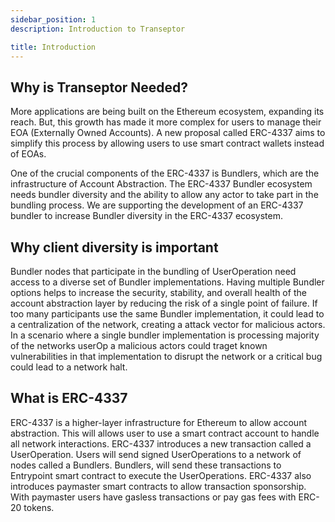 ```yaml
---
sidebar_position: 1
description: Introduction to Transeptor

title: Introduction
---
```


## Why is Transeptor Needed? 

More applications are being built on the Ethereum ecosystem, expanding its reach. But, this growth has made it more complex for users to manage their EOA (Externally Owned Accounts). A new proposal called ERC-4337 aims to simplify this process by allowing users to use smart contract wallets instead of EOAs.

One of the crucial components of the ERC-4337 is Bundlers, which are the infrastructure of Account Abstraction. The ERC-4337 Bundler ecosystem needs bundler diversity and the ability to allow any actor to take part in the bundling process. We are supporting the development of an ERC-4337 bundler to increase Bundler diversity in the ERC-4337 ecosystem.

## Why client diversity is important

Bundler nodes that participate in the bundling of UserOperation need access to a diverse set of Bundler implementations. Having multiple Bundler options helps to increase the security, stability, and overall health of the account abstraction layer by reducing the risk of a single point of failure. If too many participants use the same Bundler implementation, it could lead to a centralization of the network, creating a attack vector for malicious actors. In a scenario where a single bundler implementation is processing majority of the networks userOp a malicious actors could traget known vulnerabilities in that implementation to disrupt the network or a critical bug could lead to a network halt.


## What is ERC-4337

ERC-4337 is a higher-layer infrastructure for Ethereum to allow account abstraction. This will allows user to use a smart contract account to handle all network interactions. ERC-4337 introduces a new transaction called a UserOperation. Users will send signed UserOperations to a network of nodes called a Bundlers. Bundlers, will send these transactions to Entrypoint smart contract to execute the UserOperations. ERC-4337 also introduces paymaster smart contracts to allow transaction sponsorship. With paymaster users have gasless transactions or pay gas fees with ERC-20 tokens.